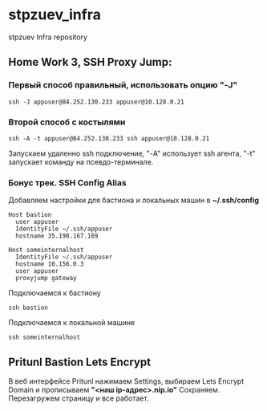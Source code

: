 # stpzuev_infra
stpzuev Infra repository

## Home Work 3, SSH Proxy Jump:
### Первый способ правильный, использовать опцию "-J"
```
ssh -J appuser@84.252.130.233 appuser@10.128.0.21
```
### Второй способ с костылями
```
ssh -A -t appuser@84.252.130.233 ssh appuser@10.128.0.21
```
Запускаем удаленно ssh подключение, "-A" использует ssh агента, "-t" запускает команду на псевдо-терминале.

### Бонус трек. SSH Config Alias
Добавляем настройки для бастиона и локальных машин в **~/.ssh/config**
```
Host bastion
  user appuser
  IdentityFile ~/.ssh/appuser
  hostname 35.198.167.169

Host someinternalhost
  IdentityFile ~/.ssh/appuser
  hostname 10.156.0.3
  user appuser
  proxyjump gateway
```
Подключаемся к бастиону
```
ssh bastion
```
Подключаемся к локальной машине
```
ssh someinternalhost
```

## Pritunl Bastion Lets Encrypt
В веб интерфейсе Pritunl нажимаем Settings, выбираем Lets Encrypt Domain и прописываем **"<наш ip-адрес>.nip.io"**
Сохраняем. Перезагружем страницу и все работает.
